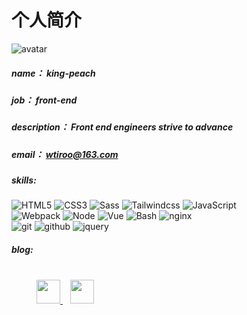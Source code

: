# 个人简介

![avatar](/avatar.jpg)

##### **_name_**： king-peach

##### **_job_**： front-end

##### **_description_**： Front end engineers strive to advance

##### **_email_**： wtiroo@163.com

##### **_skills_**: 
![HTML5](https://img.shields.io/badge/html%205-grey?style=for-the-badge&logo=html5&logoColor=white&labelColor=8E2DE2)
![CSS3](https://img.shields.io/badge/css%203-grey?style=for-the-badge&logo=css3&logoColor=white&labelColor=8E2DE2)
![Sass](https://img.shields.io/badge/sass-grey?style=for-the-badge&logo=sass&logoColor=white&labelColor=8E2DE2)
![Tailwindcss](https://img.shields.io/badge/Tailwindcss-grey?style=for-the-badge&logo=TailWindCss&logoColor=white&labelColor=8E2DE2)
![JavaScript](https://img.shields.io/badge/-JavaScript-grey?style=for-the-badge&logo=javascript&logoColor=white&labelColor=8E2DE2)
<br>
![Webpack](https://img.shields.io/badge/Webpack-grey?style=for-the-badge&logo=webpack&logoColor=white&labelColor=8E2DE2)
![Node](https://img.shields.io/badge/-node-grey?style=for-the-badge&logo=node.js&logoColor=white&labelColor=8E2DE2)
![Vue](https://img.shields.io/badge/-Vue-grey?style=for-the-badge&logo=vue.js&logoColor=white&labelColor=8E2DE2)
![Bash](https://img.shields.io/badge/-Bash-grey?style=for-the-badge&logo=centos&logoColor=white&labelColor=8E2DE2)
![nginx](https://img.shields.io/badge/-nginx-grey?style=for-the-badge&logo=nginx&logoColor=white&labelColor=8E2DE2)
<br>
![git](https://img.shields.io/badge/-git-grey?style=for-the-badge&logo=git&logoColor=white&labelColor=8E2DE2)
![github](https://img.shields.io/badge/-github-grey?style=for-the-badge&logo=github&logoColor=white&labelColor=8E2DE2)
![jquery](https://img.shields.io/badge/-jquery-grey?style=for-the-badge&logo=jquery&logoColor=white&labelColor=8E2DE2)

##### **_blog_**: 
<br>
<a href="https://github.com/king-peach" target="_blank" style="margin-left: 40px;">
  <img src="/github.png" width="38px" />
</a>
&nbsp;&nbsp;
<a href="https://www.yuque.com/wpeach" target="_blank">
  <img src="/yuque.png" width="38px" /> 
</a>
